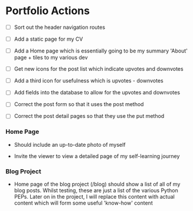 # Portfolio Actions

- [ ] Sort out the header navigation routes
- [ ] Add a static page for my CV
- [ ] Add a Home page which is essentially going to be my summary 'About' page + tiles to my various dev
- [ ] Get new icons for the post list which indicate upvotes and downvotes
- [ ] Add a third icon for usefulness which is upvotes - downvotes
- [ ] Add fields into the database to allow for the upvotes and downvotes
- [ ] Correct the post form so that it uses the post method
- [ ] Correct the post detail pages so that they use the put method


### Home Page

- Should include an up-to-date photo of myself

- Invite the viewer to view a detailed page of my self-learning journey

### Blog Project

- Home page of the blog project (/blog) should show a list of all of my blog posts. Whilst testing, these are just a list of the various Python PEPs. Later on in the project, I will replace this content with actual content which will form some useful 'know-how' content
